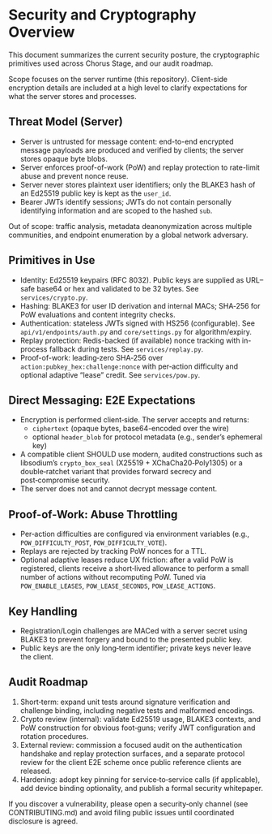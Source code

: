 # Security and Cryptography Overview

This document summarizes the current security posture, the cryptographic
primitives used across Chorus Stage, and our audit roadmap.

Scope focuses on the server runtime (this repository). Client-side encryption
details are included at a high level to clarify expectations for what the
server stores and processes.

## Threat Model (Server)

- Server is untrusted for message content: end-to-end encrypted message payloads are produced and verified by clients; the server stores opaque byte blobs.
- Server enforces proof-of-work (PoW) and replay protection to rate-limit abuse and prevent nonce reuse.
- Server never stores plaintext user identifiers; only the BLAKE3 hash of an Ed25519 public key is kept as the `user_id`.
- Bearer JWTs identify sessions; JWTs do not contain personally identifying information and are scoped to the hashed `sub`.

Out of scope: traffic analysis, metadata deanonymization across multiple
communities, and endpoint enumeration by a global network adversary.

## Primitives in Use

- Identity: Ed25519 keypairs (RFC 8032). Public keys are supplied as URL–safe base64 or hex and validated to be 32 bytes. See `services/crypto.py`.
- Hashing: BLAKE3 for user ID derivation and internal MACs; SHA‑256 for PoW evaluations and content integrity checks.
- Authentication: stateless JWTs signed with HS256 (configurable). See
  `api/v1/endpoints/auth.py` and `core/settings.py` for algorithm/expiry.
- Replay protection: Redis-backed (if available) nonce tracking with in-process fallback during tests. See `services/replay.py`.
- Proof-of-work: leading‑zero SHA‑256 over
  `action:pubkey_hex:challenge:nonce` with per‑action difficulty and optional
  adaptive “lease” credit. See `services/pow.py`.

## Direct Messaging: E2E Expectations

- Encryption is performed client‑side. The server accepts and returns:
  - `ciphertext` (opaque bytes, base64-encoded over the wire)
  - optional `header_blob` for protocol metadata (e.g., sender’s ephemeral key)
- A compatible client SHOULD use modern, audited constructions such as
  libsodium’s `crypto_box_seal` (X25519 + XChaCha20‑Poly1305) or a double‑ratchet
  variant that provides forward secrecy and post‑compromise security.
- The server does not and cannot decrypt message content.

## Proof-of-Work: Abuse Throttling

- Per‑action difficulties are configured via environment variables
  (e.g., `POW_DIFFICULTY_POST`, `POW_DIFFICULTY_VOTE`).
- Replays are rejected by tracking PoW nonces for a TTL.
- Optional adaptive leases reduce UX friction: after a valid PoW is registered,
  clients receive a short‑lived allowance to perform a small number of actions
  without recomputing PoW. Tuned via `POW_ENABLE_LEASES`, `POW_LEASE_SECONDS`,
  `POW_LEASE_ACTIONS`.

## Key Handling

- Registration/Login challenges are MACed with a server secret using BLAKE3 to
  prevent forgery and bound to the presented public key.
- Public keys are the only long‑term identifier; private keys never leave the
  client.

## Audit Roadmap

1. Short‑term: expand unit tests around signature verification and challenge
   binding, including negative tests and malformed encodings.
2. Crypto review (internal): validate Ed25519 usage, BLAKE3 contexts, and PoW
   construction for obvious foot‑guns; verify JWT configuration and rotation
   procedures.
3. External review: commission a focused audit on the authentication handshake
   and replay protection surfaces, and a separate protocol review for the client
   E2E scheme once public reference clients are released.
4. Hardening: adopt key pinning for service‑to‑service calls (if applicable),
   add device binding optionality, and publish a formal security whitepaper.

If you discover a vulnerability, please open a security‑only channel (see
CONTRIBUTING.md) and avoid filing public issues until coordinated disclosure is
agreed.


